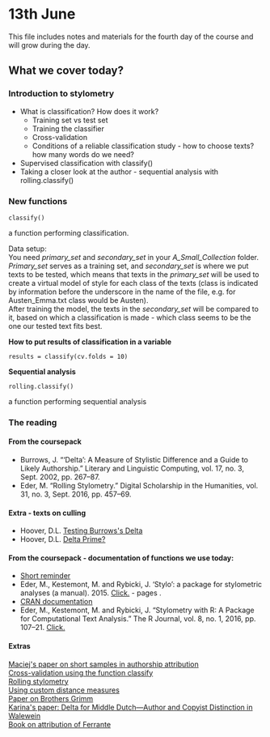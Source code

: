# 13th June
This file includes notes and materials for the fourth day of the course and will grow during the day.
## What we cover today?
  
### Introduction to stylometry
* What is classification? How does it work?
  * Training set vs test set
  * Training the classifier
  * Cross-validation
  * Conditions of a reliable classification study - how to choose texts? how many words do we need?
* Supervised classification with classify()
* Taking a closer look at the author - sequential analysis with rolling.classify()

### New functions
```
classify()
````
a function performing classification.  
  
Data setup:  
You need *primary_set* and *secondary_set* in your *A_Small_Collection* folder.  
*Primary_set* serves as a training set, and *secondary_set* is where we put texts to be tested, which means that texts in the *primary_set* will be used to create a virtual model of style for each class of the texts (class is indicated by information before the underscore in the name of the file, e.g. for Austen_Emma.txt class would be Austen).  
After training the model, the texts in the *secondary_set* will be compared to it, based on which a classification is made - which class seems to be the one our tested text fits best.
  
**How to put results of classification in a variable**
```
results = classify(cv.folds = 10)
```

**Sequential analysis**
```
rolling.classify()
```
a function performing sequential analysis

### The reading
#### From the coursepack
* Burrows, J. “‘Delta’: A Measure of Stylistic Difference and a Guide to Likely Authorship.” Literary and Linguistic Computing, vol. 17, no. 3, Sept. 2002, pp. 267–87.  
* Eder, M. “Rolling Stylometry.” Digital Scholarship in the Humanities, vol. 31, no. 3, Sept. 2016, pp. 457–69. 
#### Extra - texts on culling
* Hoover, D.L. [Testing Burrows's Delta](https://academic.oup.com/dsh/article-abstract/19/4/453/943644?redirectedFrom=fulltext)
* Hoover, D.L. [Delta Prime?](https://academic.oup.com/dsh/article-abstract/19/4/477/943645?redirectedFrom=fulltext)

#### From the coursepack - documentation of functions we use today:
* [Short reminder](https://computationalstylistics.github.io/stylo_nutshell/#running-rolling.classify)
* Eder, M., Kestemont, M. and Rybicki, J. ‘Stylo’: a package for stylometric analyses (a manual). 2015. [Click.](https://sites.google.com/site/computationalstylistics/stylo/stylo_howto.pdf?attredirects=1) - pages .
* [CRAN documentation](https://cran.r-project.org/web/packages/stylo/stylo.pdf)
* Eder, M., Kestemont, M. and Rybicki, J. “Stylometry with R: A Package for Computational Text Analysis.” The R Journal, vol. 8, no. 1, 2016, pp. 107–21. [Click.](https://journal.r-project.org/archive/2016/RJ-2016-007/RJ-2016-007.pdf) 

#### Extras
[Maciej's paper on short samples in authorship attribution](https://dh2017.adho.org/abstracts/341/341.pdf)  
[Cross-validation using the function classify](https://computationalstylistics.github.io/docs/cross_validation)   
[Rolling stylometry](https://computationalstylistics.github.io/docs/rolling_stylometry)   
[Using custom distance measures](https://computationalstylistics.github.io/docs/custom_distances)  
[Paper on Brothers Grimm](https://www.frontiersin.org/articles/10.3389/fdigh.2018.00004/full)  
[Karina's paper: Delta for Middle Dutch—Author and Copyist Distinction in Walewein](https://academic.oup.com/dsh/article/22/3/345/951140)  
[Book on attribution of Ferrante](http://www.padovauniversitypress.it/publications/9788869381300)
